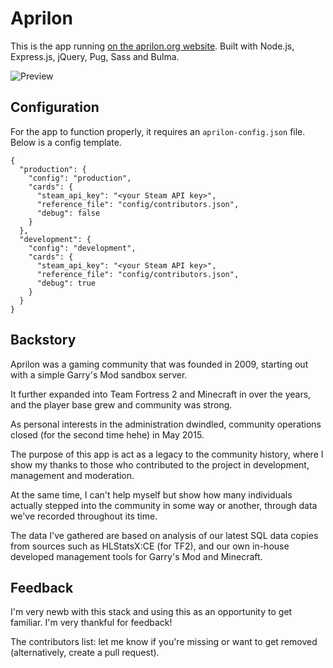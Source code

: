 # Aprilon

This is the app running [on the aprilon.org website](https://aprilon.org). Built with Node.js, Express.js, jQuery, Pug, Sass and Bulma.

![Preview](https://i.imgur.com/DKgk7Kx.jpeg)

## Configuration

For the app to function properly, it requires an ```aprilon-config.json``` file. Below is a config template.

```
{
  "production": {
    "config": "production",
    "cards": {
      "steam_api_key": "<your Steam API key>",
      "reference_file": "config/contributors.json",
      "debug": false
    }
  },
  "development": {
    "config": "development",
    "cards": {
      "steam_api_key": "<your Steam API key>",
      "reference_file": "config/contributors.json",
      "debug": true
    }
  }
}
```

## Backstory

Aprilon was a gaming community that was founded in 2009, starting out with a simple Garry's Mod
sandbox server.

It further expanded into Team Fortress 2 and Minecraft in over the years, and the player base grew and community was strong.

As personal interests in the administration dwindled, community operations closed (for the second time hehe) in May 2015.

The purpose of this app is act as a legacy to the community history, where I show my thanks to those who contributed to the project in development, management and moderation.

At the same time, I can't help myself but show how many individuals actually stepped into the community in some way or another, through data we've recorded throughout its time.

The data I've gathered are based on analysis of our latest SQL data copies from sources such as HLStatsX:CE (for TF2), and our own in-house developed management tools for Garry's Mod and Minecraft.

## Feedback

I'm very newb with this stack and using this as an opportunity to get familiar. I'm very thankful for feedback!

The contributors list: let me know if you're missing or want to get removed (alternatively, create a pull request).

